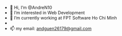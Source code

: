 - 👋 Hi, I’m @AndreN10
- 👀 I’m interested in Web Development
- 🌱 I’m currently working at FPT Software Ho Chi Minh
- 
- 📫 my email: andguen26179@gmail.com

